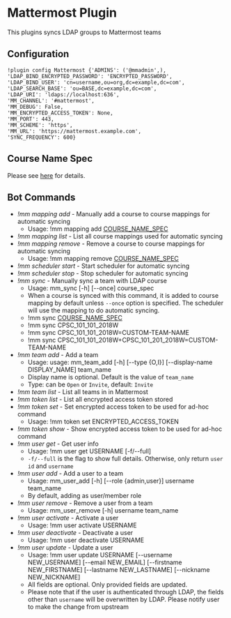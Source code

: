 # Mattermost Plugin

This plugins syncs LDAP groups to Mattermost teams

## Configuration

```
!plugin config Mattermost {'ADMINS': ('@mmadmin',),
'LDAP_BIND_ENCRYPTED_PASSWORD': 'ENCRYPTED_PASSWORD',
'LDAP_BIND_USER': 'cn=username,ou=org,dc=example,dc=com',
'LDAP_SEARCH_BASE': 'ou=BASE,dc=example,dc=com',
'LDAP_URI': 'ldaps://localhost:636',
'MM_CHANNEL': '#mattermost',
'MM_DEBUG': False,
'MM_ENCRYPTED_ACCESS_TOKEN': None,
'MM_PORT': 443,
'MM_SCHEME': 'https',
'MM_URL': 'https://mattermost.example.com',
'SYNC_FREQUENCY': 600}
```

## Course Name Spec

Please see [here](https://github.com/ubc/mattermost-sync#course-name-spec) for details.

## Bot Commands

* *!mm mapping add* - Manually add a course to course mappings for automatic syncing
    * Usage: !mm mapping add [COURSE_NAME_SPEC](https://github.com/ubc/mattermost-sync#course-name-spec)
* *!mm mapping list* - List all course mappings used for automatic syncing
* *!mm mapping remove* - Remove a course to course mappings for automatic syncing
    * Usage: !mm mapping remove [COURSE_NAME_SPEC](https://github.com/ubc/mattermost-sync#course-name-spec)
* *!mm scheduler start* - Start scheduler for automatic syncing
* *!mm scheduler stop* - Stop scheduler for automatic syncing
* *!mm sync* - Manually sync a team with LDAP course
    * Usage: mm_sync [-h] [--once] course_spec
    * When a course is synced with this command, it is added to course mapping by default unless 
    `--once` option is specified. The scheduler will use the mapping to do automatic syncing.
    * !mm sync [COURSE_NAME_SPEC](https://github.com/ubc/mattermost-sync#course-name-spec)
    * !mm sync CPSC_101_101_2018W
    * !mm sync CPSC_101_101_2018W=CUSTOM-TEAM-NAME
    * !mm sync CPSC_101_101_2018W+CPSC_101_201_2018W=CUSTOM-TEAM-NAME
* *!mm team add* - Add a team
    * Usage: usage: mm_team_add [-h] [--type {O,I}] [--display-name DISPLAY_NAME] team_name
    * Display name is optional. Default is the value of `team_name`
    * Type: can be `Open` or `Invite`, default: `Invite`
* *!mm team list* - List all teams in in Mattermost
* *!mm token list* - List all encrypted access token stored
* *!mm token set* - Set encrypted access token to be used for ad-hoc command
    * Usage: !mm token set ENCRYPTED_ACCESS_TOKEN
* *!mm token show* - Show encrypted access token to be used for ad-hoc command
* *!mm user get* - Get user info
    * Usage: !mm user get USERNAME [-f/--full]
    * `-f/--full` is the flag to show full details. Otherwise, only return `user id` and `username`
* *!mm user add* - Add a user to a team
    * Usage: mm_user_add [-h] [--role {admin,user}] username team_name
    * By default, adding as user/member role
* *!mm user remove* - Remove a user from a team
    * Usage: mm_user_remove [-h] username team_name
* *!mm user activate* - Activate a user
    * Usage: !mm user activate USERNAME
* *!mm user deactivate* - Deactivate a user
    * Usage: !mm user deactivate USERNAME
* *!mm user update* - Update a user
    * Usage: !mm user update USERNAME [--username NEW_USERNAME] [--email NEW_EMAIL] [--firstname NEW_FIRSTNAME] [--lastname NEW_LASTNAME] [--nickname NEW_NICKNAME]
    * All fields are optional. Only provided fields are updated.
    * Please note that if the user is authenticated through LDAP, the fields other than `username` will be overwritten by LDAP. Please notify user to make the change from upstream